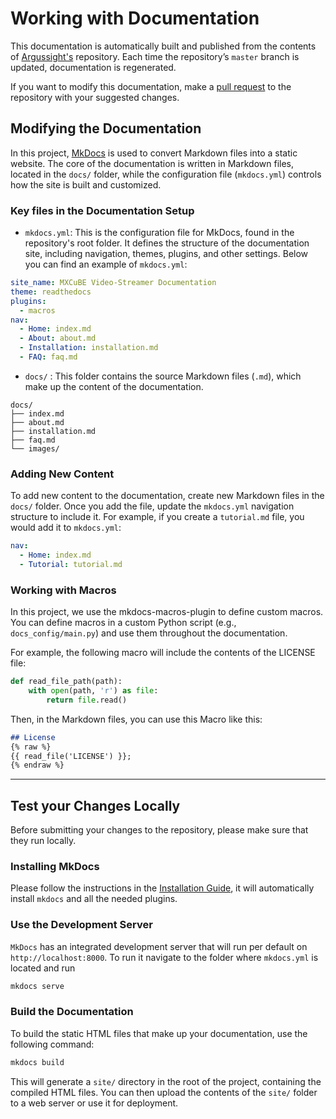 # Working with Documentation

This documentation is automatically built and published from the contents of [Argussight's](https://github.com/walesch-yan/argussight) repository. Each time the repository’s `master` branch is updated, documentation is regenerated.

If you want to modify this documentation, make a [pull request](contributing.md#submitting-pull-requests) to the repository with your suggested changes.

## Modifying the Documentation

In this project, [MkDocs](https://www.mkdocs.org/) is used to convert Markdown files into a static website. The core of the documentation is written in Markdown files, located in the `docs/` folder, while the configuration file (`mkdocs.yml`) controls how the site is built and customized.

### Key files in the Documentation Setup

- `mkdocs.yml`: This is the configuration file for MkDocs, found in the repository's root folder. It defines the structure of the documentation site, including navigation, themes, plugins, and other settings. Below you can find an example of `mkdocs.yml`:
```yaml
site_name: MXCuBE Video-Streamer Documentation
theme: readthedocs
plugins:
  - macros
nav:
  - Home: index.md
  - About: about.md
  - Installation: installation.md
  - FAQ: faq.md

```

- `docs/` : This folder contains the source Markdown files (`.md`), which make up the content of the documentation.

```
docs/
├── index.md
├── about.md
├── installation.md
├── faq.md
└── images/

```

### Adding New Content

To add new content to the documentation, create new Markdown files in the `docs/` folder. Once you add the file, update the `mkdocs.yml` navigation structure to include it. For example, if you create a `tutorial.md` file, you would add it to `mkdocs.yml`:

```yaml
nav:
  - Home: index.md
  - Tutorial: tutorial.md
```

### Working with Macros

In this project, we use the mkdocs-macros-plugin to define custom macros. You can define macros in a custom Python script (e.g., `docs_config/main.py`) and use them throughout the documentation.

For example, the following macro will include the contents of the LICENSE file:

```python
def read_file_path(path):
    with open(path, 'r') as file:
        return file.read()
```

Then, in the Markdown files, you can use this Macro like this:
```markdown
## License
{% raw %}
{{ read_file('LICENSE') }};
{% endraw %}
```

---

## Test your Changes Locally

Before submitting your changes to the repository, please make sure that they run locally.

### Installing MkDocs

Please follow the instructions in the [Installation Guide](../installation.md), it will automatically install `mkdocs` and all the needed plugins.

### Use the Development Server

`MkDocs` has an integrated development server that will run per default on `http://localhost:8000`. To run it navigate to the folder where `mkdocs.yml` is located and run

```bash
mkdocs serve
```

### Build the Documentation

To build the static HTML files that make up your documentation, use the following command:

```bash
mkdocs build
```
This will generate a `site/` directory in the root of the project, containing the compiled HTML files. You can then upload the contents of the `site/` folder to a web server or use it for deployment.
